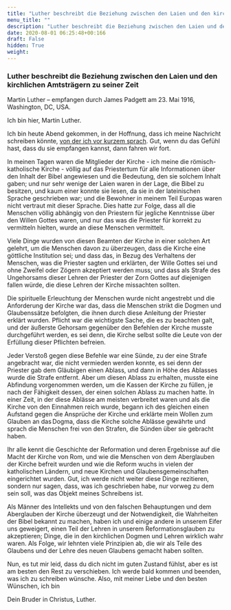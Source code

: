 ```yaml
---
title: "Luther beschreibt die Beziehung zwischen den Laien und den kirchlichen Amtsträgern zu seiner Zeit"
menu_title: ""
description: "Luther beschreibt die Beziehung zwischen den Laien und den kirchlichen Amtsträgern zu seiner Zeit"
date: 2020-08-01 06:25:48+00:166
draft: False
hidden: True
weight:
---
```

### Luther beschreibt die Beziehung zwischen den Laien und den kirchlichen Amtsträgern zu seiner Zeit

Martin Luther – empfangen durch James Padgett am 23. Mai 1916, Washington, DC, USA.

Ich bin hier, Martin Luther.

Ich bin heute Abend gekommen, in der Hoffnung, dass ich meine Nachricht schreiben könnte, [von der ich vor kurzem sprach](/padgett-botschaften/padgett-botschaften-in-reihenfolge-des-datums/padgett-botschaften-1916/luther-sieht-die-notwendigkeit-der-korrektur-vieler-glaubensgrundsaetze-seiner-anhaenger-jep-martin-luther-16-mai-1916/). Gut, wenn du das Gefühl hast, dass du sie empfangen kannst, dann fahren wir fort.

In meinen Tagen waren die Mitglieder der Kirche - ich meine die römisch-katholische Kirche - völlig auf das Priestertum für alle Informationen über den Inhalt der Bibel angewiesen und die Bedeutung, den sie solchem Inhalt gaben; und nur sehr wenige der Laien waren in der Lage, die Bibel zu besitzen, und kaum einer konnte sie lesen, da sie in der lateinischen Sprache geschrieben war; und die Bewohner in meinem Teil Europas waren nicht vertraut mit dieser Sprache. Dies hatte zur Folge, dass all die Menschen völlig abhängig von den Priestern für jegliche Kenntnisse über den Willen Gottes waren, und nur das was die Priester für korrekt zu vermitteln hielten, wurde an diese Menschen vermittelt.

Viele Dinge wurden von diesen Beamten der Kirche in einer solchen Art gelehrt, um die Menschen davon zu überzeugen, dass die Kirche eine göttliche Institution sei; und dass das, in Bezug des Verhaltens der Menschen, was die Priester sagten und erklärten, der Wille Gottes sei und ohne Zweifel oder Zögern akzeptiert werden muss; und dass als Strafe des Ungehorsams dieser Lehren der Priester der Zorn Gottes auf diejenigen fallen würde, die diese Lehren der Kirche missachten sollten.

Die spirituelle Erleuchtung der Menschen wurde nicht angestrebt und die Anforderung der Kirche war das, dass die Menschen strikt die Dogmen und Glaubenssätze befolgten, die ihnen durch diese Anleitung der Priester erklärt wurden. Pflicht war die wichtigste Sache, die es zu beachten galt, und der äußerste Gehorsam gegenüber den Befehlen der Kirche musste durchgeführt werden, es sei denn, die Kirche selbst sollte die Leute von der Erfüllung dieser Pflichten befreien.

Jeder Verstoß gegen diese Befehle war eine Sünde, zu der eine Strafe angebracht war, die nicht vermieden werden konnte, es sei denn der Priester gab dem Gläubigen einen Ablass, und dann in Höhe des Ablasses wurde die Strafe entfernt. Aber um diesen Ablass zu erhalten, musste eine Abfindung vorgenommen werden, um die Kassen der Kirche zu füllen, je nach der Fähigkeit dessen, der einen solchen Ablass zu machen hatte. In einer Zeit, in der diese Ablässe am meisten verbreitet waren und als die Kirche von den Einnahmen reich wurde, begann ich des gleichen einen Aufstand gegen die Ansprüche der Kirche und erklärte mein Wollen zum Glauben an das Dogma, dass die Kirche solche Ablässe gewährte und sprach die Menschen frei von den Strafen, die Sünden über sie gebracht haben.

Ihr alle kennt die Geschichte der Reformation und deren Ergebnisse auf die Macht der Kirche von Rom, und wie die Menschen von dem Aberglauben der Kirche befreit wurden und wie die Reform wuchs in vielen der katholischen Ländern, und neue Kirchen und Glaubensgemeinschaften eingerichtet wurden. Gut, ich werde nicht weiter diese Dinge rezitieren, sondern nur sagen, dass, was ich geschrieben habe, nur vorweg zu dem sein soll, was das Objekt meines Schreibens ist.

Als Männer des Intellekts und von den falschen Behauptungen und dem Aberglauben der Kirche überzeugt und der Notwendigkeit, die Wahrheiten der Bibel bekannt zu machen, haben ich und einige andere in unserem Eifer uns geweigert, einen Teil der Lehren in unserem Reformationsglauben zu akzeptieren; Dinge, die in den kirchlichen Dogmen und Lehren wirklich wahr waren. Als Folge, wir lehnten viele Prinzipien ab, die wir als Teile des Glaubens und der Lehre des neuen Glaubens gemacht haben sollten.  

Nun, es tut mir leid, dass du dich nicht im guten Zustand fühlst, aber es ist am besten den Rest zu verschieben. Ich werde bald kommen und beenden, was ich zu schreiben wünsche. Also, mit meiner Liebe und den besten Wünschen, ich bin  

Dein Bruder in Christus, Luther.     
